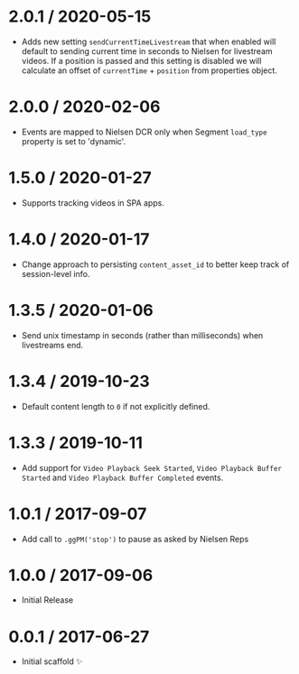 2.0.1 / 2020-05-15
==================

  * Adds new setting `sendCurrentTimeLivestream` that when enabled will default to sending current time in seconds to Nielsen for livestream videos. If a position is passed and this setting is disabled we will calculate an offset of `currentTime` + `position` from properties object.

2.0.0 / 2020-02-06
==================
  * Events are mapped to Nielsen DCR only when Segment `load_type` property is set to 'dynamic'.

1.5.0 / 2020-01-27
==================

  * Supports tracking videos in SPA apps.

1.4.0 / 2020-01-17
==================

  * Change approach to persisting `content_asset_id` to better keep track of session-level info.

1.3.5 / 2020-01-06
==================

  * Send unix timestamp in seconds (rather than milliseconds) when livestreams end.

1.3.4 / 2019-10-23
==================

  * Default content length to `0` if not explicitly defined.

1.3.3 / 2019-10-11
==================

  * Add support for `Video Playback Seek Started`, `Video Playback Buffer Started` and `Video Playback Buffer Completed` events.

1.0.1 / 2017-09-07
==================

  * Add call to `.ggPM('stop')` to pause as asked by Nielsen Reps

1.0.0 / 2017-09-06
==================

  * Initial Release

0.0.1 / 2017-06-27
==================

  * Initial scaffold :sparkles:
